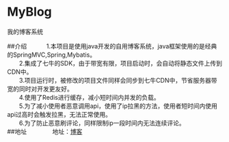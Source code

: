 # MyBlog
我的博客系统

##介绍　
　　1.本项目是使用java开发的自用博客系统，java框架使用的是经典的SpringMVC,Spring,Mybatis。<br>
　　2.集成了七牛的SDK，由于带宽有限，项目启动时，会自动将静态文件上传到CDN中。<br>
　　3.项目运行时，被修改的项目文件同样会同步到七牛CDN中，节省服务器带宽的同时对开发更友好。<br>
　　4.使用了Redis进行缓存，减小短时间内并发的负载。<br>
　　5.为了减小使用者恶意调用api，使用了ip拉黑的方法，使用者短时间内使用api过高时会触发拉黑，无法正常使用。<br>
　　6.为了防止恶意刷评论，同样限制ip一段时间内无法连续评论。<br>
##地址　　
　　地址：[博客](https://blog.springmarker.com)

